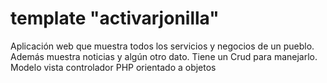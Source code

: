# template "activarjonilla"
Aplicación web que muestra todos los servicios y negocios de un pueblo.
Además muestra noticias y algún otro dato.
Tiene un Crud para manejarlo.
Modelo vista controlador
PHP orientado a objetos

